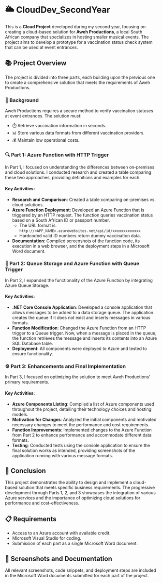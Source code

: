 # 🌥️ CloudDev_SecondYear

This is a **Cloud Project** developed during my second year, focusing on creating a cloud-based solution for **Aweh Productions**, a local South African company that specializes in hosting smaller musical events. The project aims to develop a prototype for a vaccination status check system that can be used at event entrances.

## 📚 Project Overview

The project is divided into three parts, each building upon the previous one to create a comprehensive solution that meets the requirements of Aweh Productions.

### 🏢 Background

Aweh Productions requires a secure method to verify vaccination statuses at event entrances. The solution must:
- ⏱️ Retrieve vaccination information in seconds.
- 📊 Store various data formats from different vaccination providers.
- 💰 Maintain low operational costs.

### 🔍 Part 1: Azure Function with HTTP Trigger

In Part 1, I focused on understanding the differences between on-premises and cloud solutions. I conducted research and created a table comparing these two approaches, providing definitions and examples for each.

#### Key Activities:
- **Research and Comparison**: Created a table comparing on-premises vs. cloud solutions.
- **Azure Function Deployment**: Developed an Azure Function that is triggered by an HTTP request. The function queries vaccination status based on a South African ID or passport number.
  - The URL format is: `http://<APP_NAME>.azurewebsites.net/api/id/xxxxxxxxxxxxx`
  - Hardcoded valid ID numbers return dummy vaccination data.
- **Documentation**: Compiled screenshots of the function code, its execution in a web browser, and the deployment steps in a Microsoft Word document.

### 🔄 Part 2: Queue Storage and Azure Function with Queue Trigger

In Part 2, I expanded the functionality of the Azure Function by integrating Azure Queue Storage.

#### Key Activities:
- **.NET Core Console Application**: Developed a console application that allows messages to be added to a data storage queue. The application creates the queue if it does not exist and inserts messages in various formats.
- **Function Modification**: Changed the Azure Function from an HTTP trigger to a Queue trigger. Now, when a message is placed in the queue, the function retrieves the message and inserts its contents into an Azure SQL Database table.
- **Deployment**: All components were deployed to Azure and tested to ensure functionality.

### ⚙️ Part 3: Enhancements and Final Implementation

In Part 3, I focused on optimizing the solution to meet Aweh Productions' primary requirements.

#### Key Activities:
- **Azure Components Listing**: Compiled a list of Azure components used throughout the project, detailing their technology choices and hosting models.
- **Motivation for Changes**: Analyzed the initial components and motivated necessary changes to meet the performance and cost requirements.
- **Function Improvements**: Implemented changes to the Azure Function from Part 2 to enhance performance and accommodate different data formats.
- **Testing**: Conducted tests using the console application to ensure the final solution works as intended, providing screenshots of the application running with various message formats.

## 🎯 Conclusion

This project demonstrates the ability to design and implement a cloud-based solution that meets specific business requirements. The progressive development through Parts 1, 2, and 3 showcases the integration of various Azure services and the importance of optimizing cloud solutions for performance and cost-effectiveness.

## 📋 Requirements

- Access to an Azure account with available credit.
- Microsoft Visual Studio for coding.
- Submission of each part as a single Microsoft Word document.

## 📸 Screenshots and Documentation

All relevant screenshots, code snippets, and deployment steps are included in the Microsoft Word documents submitted for each part of the project.
